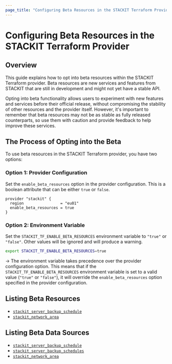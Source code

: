 ```yaml
---
page_title: "Configuring Beta Resources in the STACKIT Terraform Provider"
---
```

# Configuring Beta Resources in the STACKIT Terraform Provider

## Overview

This guide explains how to opt into beta resources within the STACKIT Terraform provider. Beta resources are new services and features from STACKIT that are still in development and might not yet have a stable API.

Opting into beta functionality allows users to experiment with new features and services before their official release, without compromising the stability of other resources and the provider itself. However, it's important to remember that beta resources may not be as stable as fully released counterparts, so use them with caution and provide feedback to help improve these services.

## The Process of Opting into the Beta

To use beta resources in the STACKIT Terraform provider, you have two options:

### Option 1: Provider Configuration

Set the `enable_beta_resources` option in the provider configuration. This is a boolean attribute that can be either `true` or `false`.

```hcl
provider "stackit" {
  region                = "eu01"
  enable_beta_resources = true
}
```

### Option 2: Environment Variable

Set the `STACKIT_TF_ENABLE_BETA_RESOURCES` environment variable to `"true"` or `"false"`. Other values will be ignored and will produce a warning.

```sh
export STACKIT_TF_ENABLE_BETA_RESOURCES=true
```

-> The environment variable takes precedence over the provider configuration option. This means that if the `STACKIT_TF_ENABLE_BETA_RESOURCES` environment variable is set to a valid value (`"true"` or `"false"`), it will override the `enable_beta_resources` option specified in the provider configuration.

## Listing Beta Resources

- [`stackit_server_backup_schedule`](https://registry.terraform.io/providers/stackitcloud/stackit/latest/docs/resources/server_backup_schedule)
- [`stackit_network_area`](https://registry.terraform.io/providers/stackitcloud/stackit/latest/docs/resources/network_area)

## Listing Beta Data Sources

- [`stackit_server_backup_schedule`](https://registry.terraform.io/providers/stackitcloud/stackit/latest/docs/data-sources/server_backup_schedule)
- [`stackit_server_backup_schedules`](https://registry.terraform.io/providers/stackitcloud/stackit/latest/docs/data-sources/server_backup_schedules)
- [`stackit_network_area`](https://registry.terraform.io/providers/stackitcloud/stackit/latest/docs/data-sources/network_area)